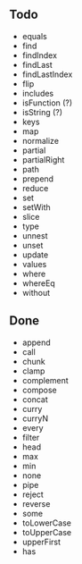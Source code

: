 ## Todo
* equals
* find
* findIndex
* findLast
* findLastIndex
* flip
* includes
* isFunction (?)
* isString (?)
* keys
* map
* normalize
* partial
* partialRight
* path
* prepend
* reduce
* set
* setWith
* slice
* type
* unnest
* unset
* update
* values
* where
* whereEq
* without

## Done
* append
* call
* chunk
* clamp
* complement
* compose
* concat
* curry
* curryN
* every
* filter
* head
* max
* min
* none
* pipe
* reject
* reverse
* some
* toLowerCase
* toUpperCase
* upperFirst
* has
